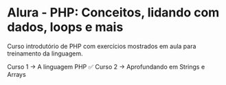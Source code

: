 # Alura - PHP: Conceitos, lidando com dados, loops e mais

Curso introdutório de PHP com exercícios mostrados em aula para treinamento da linguagem.

Curso 1 -> A linguagem PHP ✅
Curso 2 -> Aprofundando em Strings e Arrays
